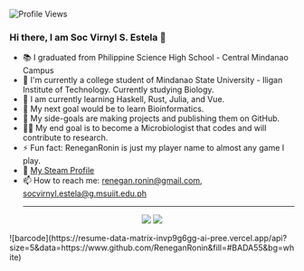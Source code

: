 ![Profile Views](https://api.ghprofile.me/view?username=ReneganRonin&label=profile_views&color=BADA55)
### Hi there, I am Soc Virnyl S. Estela 👋
- :books: I graduated from Philippine Science High School - Central Mindanao Campus
- :dna: I'm currently a college student of Mindanao State University - Iligan Institute of Technology. Currently studying Biology.
- :microscope: I am currently learning Haskell, Rust, Julia, and Vue.
- :herb: My next goal would be to learn Bioinformatics.
- :thinking: My side-goals are making projects and publishing them on GitHub.
- :scientist: My end goal is to become a Microbiologist that codes and will contribute to research.
- ⚡ Fun fact: ReneganRonin is just my player name to almost any game I play.
- :rocket: [My Steam Profile](https://steamcommunity.com/profiles/76561198316160345/)
- 📫 How to reach me: renegan.ronin@gmail.com, socvirnyl.estela@g.msuiit.edu.ph <hr>

<p align="center">
<img src="https://github-readme-stats.vercel.app/api?username=ReneganRonin&show_icons=true&bg_color=0D1117&title_color=529dff&text_color=00ff80&icon_color=b836ff&hide_border=true" />
<img src="https://github-readme-stats.vercel.app/api/top-langs/?username=ReneganRonin&layout=compact&card_width=443&show_icons=true&show_icons=true&bg_color=0D1117&title_color=529dff&text_color=00ff80&icon_color=b836ff&hide_border=true"/><br>
</p>
![barcode](https://resume-data-matrix-invp9g6gg-ai-pree.vercel.app/api?size=5&data=https://www.github.com/ReneganRonin&fill=#BADA55&bg=white)
